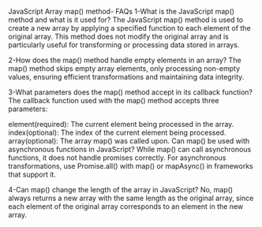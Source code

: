 JavaScript Array map() method- FAQs
1-What is the JavaScript map() method and what is it used for?
  The JavaScript map() method is used to create a new array by applying a specified function to each element of the original array. This method does not modify the original array and is particularly useful for transforming or processing data stored in arrays.


2-How does the map() method handle empty elements in an array?
  The map() method skips empty array elements, only processing non-empty values, ensuring efficient transformations and maintaining data integrity.


3-What parameters does the map() method accept in its callback function?
  The callback function used with the map() method accepts three parameters:


 element(required): The current element being processed in the array.
 index(optional): The index of the current element being processed.
 array(optional): The array map() was called upon.
 Can map() be used with asynchronous functions in JavaScript?
 While map() can call asynchronous functions, it does not handle promises correctly. For asynchronous transformations, use Promise.all() with map() or mapAsync() in frameworks that support it.


4-Can map() change the length of the array in JavaScript?
  No, map() always returns a new array with the same length as the original array, since each element of the original array corresponds to an element in the new array.